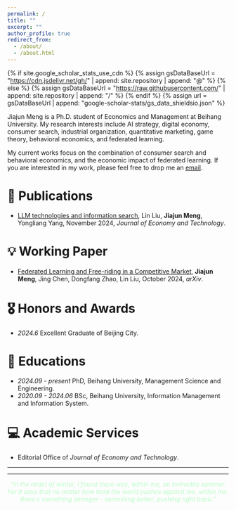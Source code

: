 ```yaml
---
permalink: /
title: ""
excerpt: ""
author_profile: true
redirect_from: 
  - /about/
  - /about.html
---
```


{% if site.google_scholar_stats_use_cdn %}
{% assign gsDataBaseUrl = "https://cdn.jsdelivr.net/gh/" | append: site.repository | append: "@" %}
{% else %}
{% assign gsDataBaseUrl = "https://raw.githubusercontent.com/" | append: site.repository | append: "/" %}
{% endif %}
{% assign url = gsDataBaseUrl | append: "google-scholar-stats/gs_data_shieldsio.json" %}

<span class='anchor' id='about-me'></span>

Jiajun Meng is a Ph.D. student of Economics and Management at Beihang University. My research interests include AI strategy, digital economy, consumer search, industrial organization, quantitative marketing, game theory, behavioral economics, and federated learning.

My current works focus on the combination of consumer search and behavioral economics, and the economic impact of federated learning. If you are interested in my work, please feel free to drop me an [email](mailto:jjmeng@buaa.edu.cn).

# 📝 Publications 
- [LLM technologies and information search](https://doi.org/10.1016/j.ject.2024.08.007), Lin Liu, **Jiajun Meng**, Yongliang Yang, November 2024, *Journal of Economy and Technology*.

# 💡 Working Paper
- [Federated Learning and Free-riding in a Competitive Market](https://arxiv.org/abs/2410.12723), **Jiajun Meng**, Jing Chen, Dongfang Zhao, Lin Liu, October 2024, *arXiv*. 


# 🎖 Honors and Awards
- *2024.6* Excellent Graduate of Beijing City.

# 📖 Educations
- *2024.09 - present* PhD, Beihang University, Management Science and Engineering.
- *2020.09 - 2024.06* BSc, Beihang University, Information Management and Information System.

# 💻 Academic Services
- Editorial Office of *Journal of Economy and Technology*.
  
---

---

<div style="text-align: center; color: #BDFCC9; font-style: italic;">
    “In the midst of winter, I found there was, within me, an invincible summer. For it says that no matter how hard the world pushes against me, within me, there’s something stronger – something better, pushing right back.”
</div>
